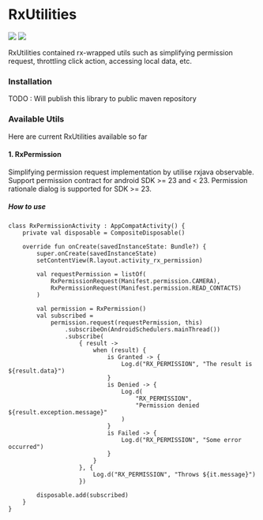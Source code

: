 # RxUtilities

![](https://img.shields.io/badge/version-0.0.1-blue.svg) ![](https://travis-ci.org/joemccann/dillinger.svg?branch=master) 

RxUtilities contained rx-wrapped utils such as simplifying permission request, throttling click action, accessing local data, etc.

### Installation
TODO : Will publish this library to public maven repository

### Available Utils
Here are current RxUtilities available so far

#### 1. RxPermission
Simplifying permission request implementation by utilise rxjava observable. Support  permission contract for android SDK >= 23 and < 23.
Permission rationale dialog is supported for SDK >= 23.
##### How to use

```
class RxPermissionActivity : AppCompatActivity() {
    private val disposable = CompositeDisposable()

    override fun onCreate(savedInstanceState: Bundle?) {
        super.onCreate(savedInstanceState)
        setContentView(R.layout.activity_rx_permission)

        val requestPermission = listOf(
            RxPermissionRequest(Manifest.permission.CAMERA),
            RxPermissionRequest(Manifest.permission.READ_CONTACTS)
        )

        val permission = RxPermission()
        val subscribed =
            permission.request(requestPermission, this)
                .subscribeOn(AndroidSchedulers.mainThread())
                .subscribe(
                    { result ->
                        when (result) {
                            is Granted -> {
                                Log.d("RX_PERMISSION", "The result is ${result.data}")
                            }
                            is Denied -> {
                                Log.d(
                                    "RX_PERMISSION",
                                    "Permission denied ${result.exception.message}"
                                )
                            }
                            is Failed -> {
                                Log.d("RX_PERMISSION", "Some error occurred")
                            }
                        }
                    }, {
                        Log.d("RX_PERMISSION", "Throws ${it.message}")
                    })

        disposable.add(subscribed)
    }
}
```